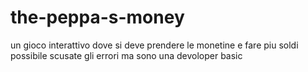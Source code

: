 # the-peppa-s-money
un gioco interattivo dove  si deve prendere le monetine e fare piu soldi possibile 
scusate gli errori ma sono una devoloper basic
